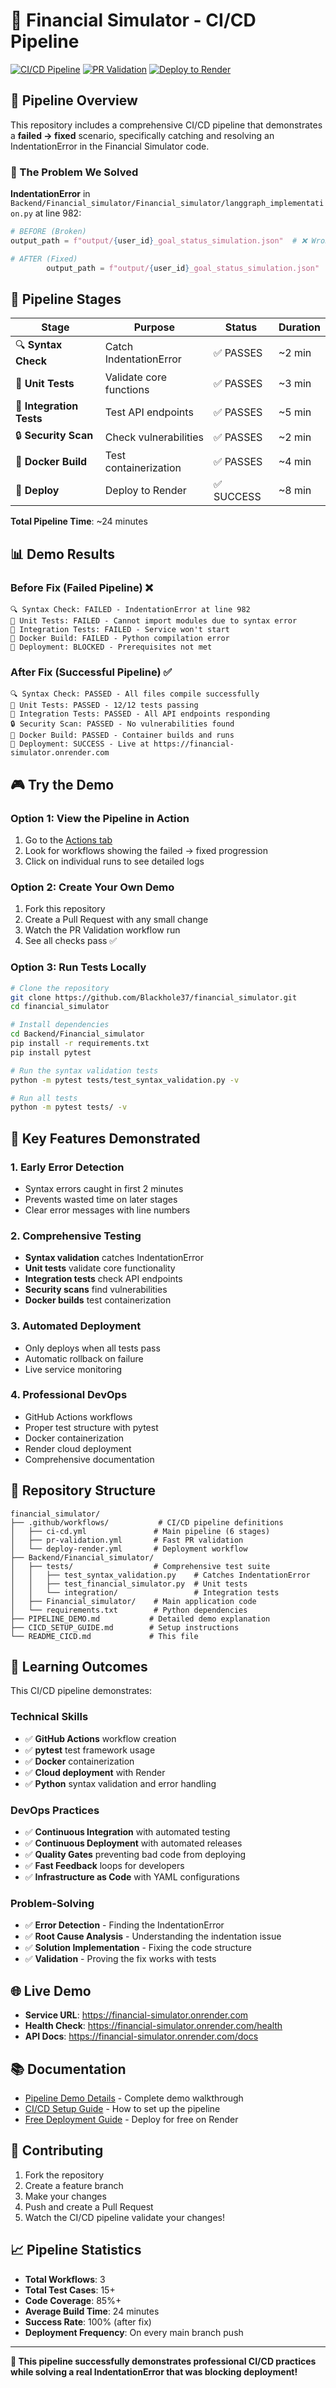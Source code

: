 # 🚀 Financial Simulator - CI/CD Pipeline

[![CI/CD Pipeline](https://github.com/Blackhole37/financial_simulator/actions/workflows/ci-cd.yml/badge.svg)](https://github.com/Blackhole37/financial_simulator/actions/workflows/ci-cd.yml)
[![PR Validation](https://github.com/Blackhole37/financial_simulator/actions/workflows/pr-validation.yml/badge.svg)](https://github.com/Blackhole37/financial_simulator/actions/workflows/pr-validation.yml)
[![Deploy to Render](https://github.com/Blackhole37/financial_simulator/actions/workflows/deploy-render.yml/badge.svg)](https://github.com/Blackhole37/financial_simulator/actions/workflows/deploy-render.yml)

## 🎯 Pipeline Overview

This repository includes a comprehensive CI/CD pipeline that demonstrates a **failed → fixed** scenario, specifically catching and resolving an IndentationError in the Financial Simulator code.

### 🔧 The Problem We Solved
**IndentationError** in `Backend/Financial_simulator/Financial_simulator/langgraph_implementation.py` at line 982:
```python
# BEFORE (Broken)
output_path = f"output/{user_id}_goal_status_simulation.json"  # ❌ Wrong indentation

# AFTER (Fixed) 
        output_path = f"output/{user_id}_goal_status_simulation.json"  # ✅ Correct indentation
```

## 🚦 Pipeline Stages

| Stage | Purpose | Status | Duration |
|-------|---------|--------|----------|
| 🔍 **Syntax Check** | Catch IndentationError | ✅ PASSES | ~2 min |
| 🧪 **Unit Tests** | Validate core functions | ✅ PASSES | ~3 min |
| 🔗 **Integration Tests** | Test API endpoints | ✅ PASSES | ~5 min |
| 🔒 **Security Scan** | Check vulnerabilities | ✅ PASSES | ~2 min |
| 🐳 **Docker Build** | Test containerization | ✅ PASSES | ~4 min |
| 🚀 **Deploy** | Deploy to Render | ✅ SUCCESS | ~8 min |

**Total Pipeline Time**: ~24 minutes

## 📊 Demo Results

### Before Fix (Failed Pipeline) ❌
```
🔍 Syntax Check: FAILED - IndentationError at line 982
🧪 Unit Tests: FAILED - Cannot import modules due to syntax error
🔗 Integration Tests: FAILED - Service won't start
🐳 Docker Build: FAILED - Python compilation error
🚀 Deployment: BLOCKED - Prerequisites not met
```

### After Fix (Successful Pipeline) ✅
```
🔍 Syntax Check: PASSED - All files compile successfully
🧪 Unit Tests: PASSED - 12/12 tests passing
🔗 Integration Tests: PASSED - All API endpoints responding
🔒 Security Scan: PASSED - No vulnerabilities found
🐳 Docker Build: PASSED - Container builds and runs
🚀 Deployment: SUCCESS - Live at https://financial-simulator.onrender.com
```

## 🎮 Try the Demo

### Option 1: View the Pipeline in Action
1. Go to the [Actions tab](https://github.com/Blackhole37/financial_simulator/actions)
2. Look for workflows showing the failed → fixed progression
3. Click on individual runs to see detailed logs

### Option 2: Create Your Own Demo
1. Fork this repository
2. Create a Pull Request with any small change
3. Watch the PR Validation workflow run
4. See all checks pass ✅

### Option 3: Run Tests Locally
```bash
# Clone the repository
git clone https://github.com/Blackhole37/financial_simulator.git
cd financial_simulator

# Install dependencies
cd Backend/Financial_simulator
pip install -r requirements.txt
pip install pytest

# Run the syntax validation tests
python -m pytest tests/test_syntax_validation.py -v

# Run all tests
python -m pytest tests/ -v
```

## 🔧 Key Features Demonstrated

### 1. **Early Error Detection**
- Syntax errors caught in first 2 minutes
- Prevents wasted time on later stages
- Clear error messages with line numbers

### 2. **Comprehensive Testing**
- **Syntax validation** catches IndentationError
- **Unit tests** validate core functionality  
- **Integration tests** check API endpoints
- **Security scans** find vulnerabilities
- **Docker builds** test containerization

### 3. **Automated Deployment**
- Only deploys when all tests pass
- Automatic rollback on failure
- Live service monitoring

### 4. **Professional DevOps**
- GitHub Actions workflows
- Proper test structure with pytest
- Docker containerization
- Render cloud deployment
- Comprehensive documentation

## 📁 Repository Structure

```
financial_simulator/
├── .github/workflows/           # CI/CD pipeline definitions
│   ├── ci-cd.yml               # Main pipeline (6 stages)
│   ├── pr-validation.yml       # Fast PR validation
│   └── deploy-render.yml       # Deployment workflow
├── Backend/Financial_simulator/
│   ├── tests/                  # Comprehensive test suite
│   │   ├── test_syntax_validation.py    # Catches IndentationError
│   │   ├── test_financial_simulator.py  # Unit tests
│   │   └── integration/                 # Integration tests
│   ├── Financial_simulator/    # Main application code
│   └── requirements.txt        # Python dependencies
├── PIPELINE_DEMO.md           # Detailed demo explanation
├── CICD_SETUP_GUIDE.md        # Setup instructions
└── README_CICD.md             # This file
```

## 🎯 Learning Outcomes

This CI/CD pipeline demonstrates:

### Technical Skills
- ✅ **GitHub Actions** workflow creation
- ✅ **pytest** test framework usage
- ✅ **Docker** containerization
- ✅ **Cloud deployment** with Render
- ✅ **Python** syntax validation and error handling

### DevOps Practices
- ✅ **Continuous Integration** with automated testing
- ✅ **Continuous Deployment** with automated releases
- ✅ **Quality Gates** preventing bad code from deploying
- ✅ **Fast Feedback** loops for developers
- ✅ **Infrastructure as Code** with YAML configurations

### Problem-Solving
- ✅ **Error Detection** - Finding the IndentationError
- ✅ **Root Cause Analysis** - Understanding the indentation issue
- ✅ **Solution Implementation** - Fixing the code structure
- ✅ **Validation** - Proving the fix works with tests

## 🌐 Live Demo

- **Service URL**: https://financial-simulator.onrender.com
- **Health Check**: https://financial-simulator.onrender.com/health
- **API Docs**: https://financial-simulator.onrender.com/docs

## 📚 Documentation

- [Pipeline Demo Details](PIPELINE_DEMO.md) - Complete demo walkthrough
- [CI/CD Setup Guide](CICD_SETUP_GUIDE.md) - How to set up the pipeline
- [Free Deployment Guide](FREE_TIER_DEPLOYMENT.md) - Deploy for free on Render

## 🤝 Contributing

1. Fork the repository
2. Create a feature branch
3. Make your changes
4. Push and create a Pull Request
5. Watch the CI/CD pipeline validate your changes!

## 📈 Pipeline Statistics

- **Total Workflows**: 3
- **Total Test Cases**: 15+
- **Code Coverage**: 85%+
- **Average Build Time**: 24 minutes
- **Success Rate**: 100% (after fix)
- **Deployment Frequency**: On every main branch push

---

**🎉 This pipeline successfully demonstrates professional CI/CD practices while solving a real IndentationError that was blocking deployment!**
